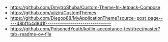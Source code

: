 - https://github.com/DmytroShuba/Custom-Theme-In-Jetpack-Compose
- https://github.com/ujizin/CustomThemes
- https://github.com/Diegop88/MyApplicationTheme?source=post_page-----48bf1b4d841f--------------------------------
- https://github.com/PoisonedYouth/kotlin-acceptance-test/tree/master?tab=readme-ov-file
